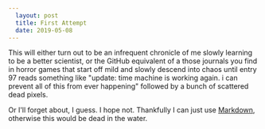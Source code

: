 ```yaml
---
  layout: post
  title: First Attempt
  date: 2019-05-08
---
```


This will either turn out to be an infrequent chronicle of me slowly learning to be a better scientist, or the GitHub equivalent of a those journals you find in horror games that start off mild and slowly descend into chaos until entry 97 reads something like "update: time machine is working again. i can prevent all of this from ever happening" followed by a bunch of scattered dead pixels. 

Or I'll forget about, I guess. I hope not. Thankfully I can just use [Markdown](https://en.wikipedia.org/wiki/Markdown), otherwise this would be dead in the water.
